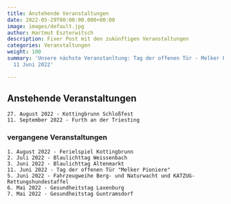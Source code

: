 ```yaml
---
title: Anstehende Veranstaltungen
date: 2022-05-29T00:00:00.000+00:00
image: images/default.jpg
author: Hartmut Eszterwitsch
description: Fixer Post mit den zukünftigen Veranstaltungen
categories: Veranstaltungen
weight: 100
summary: 'Unsere nächste Veranstanltung: Tag der offenen Tür - Melker Pioniere am
  11 Juni 2022'

---
```

## Anstehende Veranstaltungen

    27. August 2022 - Kottingbrunn Schloßfest 
    11. September 2022 - Furth an der Triesting

### vergangene Veranstaltungen

    1. August 2022 - Ferielspiel Kottingbrunn
    2. Juli 2022 - Blaulichttag Weissenbach
    3. Juni 2022 - Blaulichttag Altenmarkt
    11. Juni 2022 - Tag der offenen Tür "Melker Pioniere"
    5. Juni 2022 - Fahrzeugweihe Berg- und Naturwacht und KATZUG-Rettungshundestaffel
    6. Mai 2022 - Gesundheitstag Laxenburg
    7. Mai 2022 - Gesundheitstag Guntramsdorf